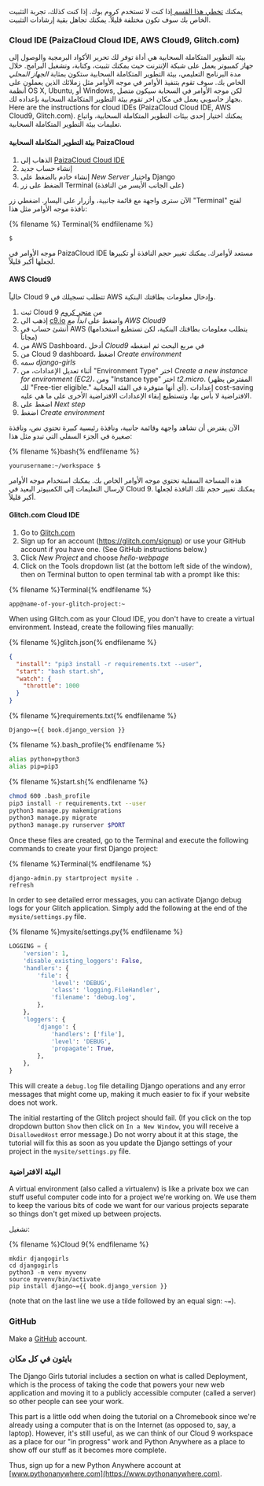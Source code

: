 يمكنك [تخطي هذا القسم ](http://tutorial.djangogirls.org/en/installation/#install-python) إذا كنت لا تستخدم كروم بوك. إذا كنت كذلك، تجربة التثبيت الخاص بك سوف تكون مختلفة قليلاً. يمكنك تجاهل بقية إرشادات التثبيت.

### Cloud IDE (PaizaCloud Cloud IDE, AWS Cloud9, Glitch.com)

بيئة التطوير المتكاملة السحابية هي أداة توفر لك تحرير الأكواد البرمجية والوصول إلى جهاز كمبيوتر يعمل على شبكة الإنترنت حيث يمكنك تثبيت، وكتابة، وتشغيل البرامج. خلال مدة البرنامج التعليمي، بيئة التطوير المتكاملة السحابية ستكون بمثابة *الجهاز المحلي* الخاص بك. سوف تقوم بتنفيذ الأوامر في موجه الأوامر مثل زملائك الذين يعملون على أنظمة OS X, Ubuntu, أو Windows, لكن موجه الأوامر في السحابة سيكون متصل بجهاز حاسوبي يعمل في مكان اخر تقوم بيئة التطوير المتكاملة السحابية بإعداده لك. Here are the instructions for cloud IDEs (PaizaCloud Cloud IDE, AWS Cloud9, Glitch.com). يمكنك اختيار إحدى بيئات التطوير المتكاملة السحابية، واتباع تعليمات بيئة التطوير المتكاملة السحابية.

#### بيئة التطوير المتكاملة السحابية PaizaCloud

1. الذهاب إلى [PaizaCloud Cloud IDE](https://paiza.cloud/)
2. إنشاء حساب جديد
3. إنشاء خادم بالضغط على *New Server* واختيار Django
4. الضغط على زر Terminal (على الجانب الأيسر من النافذة)

الآن سترى واجهة مع قائمة جانبية، وأزرار على اليسار. اضغطي زر "Terminal" لفتح نافذة موجه الأوامر مثل هذا:

{% filename %} Terminal{% endfilename %}

    $
    

موجه الأوامر في PaizaCloud IDE مستعد لأوامرك. يمكنك تغيير حجم النافذة أو تكبيرها لجعلها أكبر قليلاً.

#### AWS Cloud9

حالياً Cloud 9 تتطلب تسجيلك في AWS وإدخال معلومات بطاقتك البنكية.

1. ثبت Cloud 9 من [ متجر كروم](https://chrome.google.com/webstore/detail/cloud9/nbdmccoknlfggadpfkmcpnamfnbkmkcp)
2. إذهب الى [c9.io](https://c9.io) واضغط على *ابدأ مع AWS Cloud9*
3. أنشئ حساب في AWS (يتطلب معلومات بطاقتك البنكية، لكن تستطيع استخدامها مجاناً)
4. من AWS Dashboard، أدخل *Cloud9* في مربع البحث ثم اضغطه
5. من Cloud 9 dashboard، اضغط *Create environment*
6. سمه *django-girls*
7. أثناء تعديل الإعدادات، من "Environment Type" اختر *Create a new instance for environment (EC2)*، ومن "Instance type" اختر *t2.micro*. (المفترض يظهر لك "Free-tier eligible." أي أنها متوفرة في الفئة المجانية). إعدادات cost-saving الافتراضية لا بأس بها، وتستطيع إبقاء الإعدادات الافتراضية الأخرى على ما هي عليه.
8. اضغط على *Next step*
9. اضغط *Create environment*

الآن يفترض أن تشاهد واجهة وقائمة جانبية، ونافذة رئيسية كبيرة تحتوي نص، ونافذة صغيرة في الجزء السفلي التي تبدو مثل هذا:

{% filename %}bash{% endfilename %}

    yourusername:~/workspace $
    

هذه المساحة السفلية تحتوي موجه الأوامر الخاص بك. يمكنك استخدام موجه الأوامر لإرسال التعليمات إلى الكمبيوتر البعيد في Cloud 9. يمكنك تغيير حجم تلك النافذة لجعلها أكبر قليلاً.

#### Glitch.com Cloud IDE

1. Go to [Glitch.com](https://glitch.com/)
2. Sign up for an account (https://glitch.com/signup) or use your GitHub account if you have one. (See GitHub instructions below.)
3. Click *New Project* and choose *hello-webpage*
4. Click on the Tools dropdown list (at the bottom left side of the window), then on Terminal button to open terminal tab with a prompt like this:

{% filename %}Terminal{% endfilename %}

    app@name-of-your-glitch-project:~
    

When using Glitch.com as your Cloud IDE, you don't have to create a virtual environment. Instead, create the following files manually:

{% filename %}glitch.json{% endfilename %}

```json
{
  "install": "pip3 install -r requirements.txt --user",
  "start": "bash start.sh",
  "watch": {
    "throttle": 1000
  }
}
```

{% filename %}requirements.txt{% endfilename %}

    Django~={{ book.django_version }}
    

{% filename %}.bash_profile{% endfilename %}

```bash
alias python=python3
alias pip=pip3
```

{% filename %}start.sh{% endfilename %}

```bash
chmod 600 .bash_profile
pip3 install -r requirements.txt --user
python3 manage.py makemigrations
python3 manage.py migrate
python3 manage.py runserver $PORT
```

Once these files are created, go to the Terminal and execute the following commands to create your first Django project:

{% filename %}Terminal{% endfilename %}

    django-admin.py startproject mysite .
    refresh
    

In order to see detailed error messages, you can activate Django debug logs for your Glitch application. Simply add the following at the end of the `mysite/settings.py` file.

{% filename %}mysite/settings.py{% endfilename %}

```python
LOGGING = {
    'version': 1,
    'disable_existing_loggers': False,
    'handlers': {
        'file': {
            'level': 'DEBUG',
            'class': 'logging.FileHandler',
            'filename': 'debug.log',
        },
    },
    'loggers': {
        'django': {
            'handlers': ['file'],
            'level': 'DEBUG',
            'propagate': True,
        },
    },
}
```

This will create a `debug.log` file detailing Django operations and any error messages that might come up, making it much easier to fix if your website does not work.

The initial restarting of the Glitch project should fail. (If you click on the top dropdown button `Show` then click on `In a New Window`, you will receive a `DisallowedHost` error message.) Do not worry about it at this stage, the tutorial will fix this as soon as you update the Django settings of your project in the `mysite/settings.py` file.

### البيئة الافتراضية

A virtual environment (also called a virtualenv) is like a private box we can stuff useful computer code into for a project we're working on. We use them to keep the various bits of code we want for our various projects separate so things don't get mixed up between projects.

تشغيل:

{% filename %}Cloud 9{% endfilename %}

    mkdir djangogirls
    cd djangogirls
    python3 -m venv myvenv
    source myvenv/bin/activate
    pip install django~={{ book.django_version }}
    

(note that on the last line we use a tilde followed by an equal sign: `~=`).

### GitHub

Make a [GitHub](https://github.com) account.

### بايثون في كل مكان

The Django Girls tutorial includes a section on what is called Deployment, which is the process of taking the code that powers your new web application and moving it to a publicly accessible computer (called a server) so other people can see your work.

This part is a little odd when doing the tutorial on a Chromebook since we're already using a computer that is on the Internet (as opposed to, say, a laptop). However, it's still useful, as we can think of our Cloud 9 workspace as a place for our "in progress" work and Python Anywhere as a place to show off our stuff as it becomes more complete.

Thus, sign up for a new Python Anywhere account at [www.pythonanywhere.com](https://www.pythonanywhere.com).